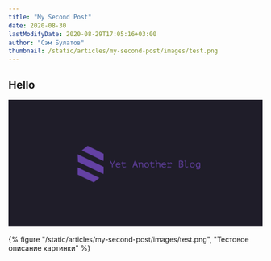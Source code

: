 ```yaml
---
title: "My Second Post"
date: 2020-08-30
lastModifyDate: 2020-08-29T17:05:16+03:00
author: "Сэм Булатов"
thumbnail: /static/articles/my-second-post/images/test.png
---
```


## Hello

![](/static/articles/my-second-post/images/test.png)

{% figure "/static/articles/my-second-post/images/test.png", "Тестовое описание картинки" %}
